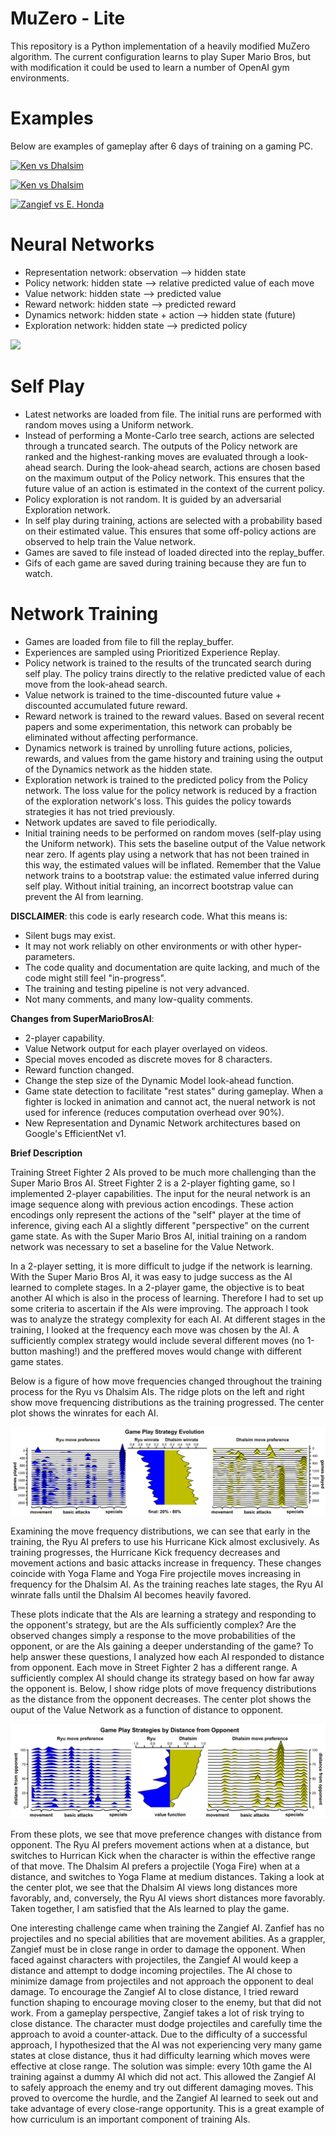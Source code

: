 


MuZero - Lite
======

This repository is a Python implementation of a heavily modified MuZero algorithm. The current configuration learns to play Super Mario Bros, but with modification it could be used to learn a number of OpenAI gym environments.

Examples
======

Below are examples of gameplay after 6 days of training on a gaming PC.


[![Ken vs Dhalsim]()](https://github.com/Nebraskinator/StreetFighter2AI/blob/master/agent01_1522_-46.mp4)

[![Ken vs Dhalsim]()](https://github.com/Nebraskinator/StreetFighter2AI/blob/master/agent02_1543_24.mp4)

[![Zangief vs E. Honda]()](https://github.com/Nebraskinator/StreetFighter2AI/blob/master/agent04_717_35_zangief_ehonda.mp4)

Neural Networks
======
 - Representation network: observation --> hidden state
 - Policy network: hidden state --> relative predicted value of each move
 - Value network: hidden state --> predicted value
 - Reward network: hidden state --> predicted reward
 - Dynamics network: hidden state + action --> hidden state (future)
 - Exploration network: hidden state --> predicted policy

![](NetworkDiagram.png)


Self Play
======
- Latest networks are loaded from file. The initial runs are performed with random moves using a Uniform network. 
- Instead of performing a Monte-Carlo tree search, actions are selected through a truncated search. The outputs of the Policy network are ranked and the highest-ranking moves are evaluated through a look-ahead search. During the look-ahead search, actions are chosen based on the maximum output of the Policy network. This ensures that the future value of an action is estimated in the context of the current policy.
- Policy exploration is not random. It is guided by an adversarial Exploration network.
- In self play during training, actions are selected with a probability based on their estimated value. This ensures that some off-policy actions are observed to help train the Value network.
- Games are saved to file instead of loaded directed into the replay_buffer.
- Gifs of each game are saved during training because they are fun to watch.


Network Training
======
- Games are loaded from file to fill the replay_buffer.
- Experiences are sampled using Prioritized Experience Replay.
- Policy network is trained to the results of the truncated search during self play. The policy trains directly to the relative predicted value of each move from the look-ahead search.
- Value network is trained to the time-discounted future value + discounted accumulated future reward.
- Reward network is trained to the reward values. Based on several recent papers and some experimentation, this network can probably be eliminated without affecting performance.
- Dynamics network is trained by unrolling future actions, policies, rewards, and values from the game history and training using the output of the Dynamics network as the hidden state.
- Exploration network is trained to the predicted policy from the Policy network. The loss value for the policy network is reduced by a fraction of the exploration network's loss. This guides the policy towards strategies it has not tried previously.
- Network updates are saved to file periodically.
- Initial training needs to be performed on random moves (self-play using the Uniform network). This sets the baseline output of the Value network near zero. If agents play using a network that has not been trained in this way, the estimated values will be inflated. Remember that the Value network trains to a bootstrap value: the estimated value inferred during self play. Without initial training, an incorrect bootstrap value can prevent the AI from learning.



**DISCLAIMER**: this code is early research code. What this means is:

- Silent bugs may exist.
- It may not work reliably on other environments or with other hyper-parameters.
- The code quality and documentation are quite lacking, and much of the code might still feel "in-progress".
- The training and testing pipeline is not very advanced.
- Not many comments, and many low-quality comments.

**Changes from SuperMarioBrosAI**:

- 2-player capability.
- Value Network output for each player overlayed on videos.
- Special moves encoded as discrete moves for 8 characters.
- Reward function changed.
- Change the step size of the Dynamic Model look-ahead function.
- Game state detection to facilitate "rest states" during gameplay. When a fighter is locked in animation and cannot act, the nueral network is not used for inference (reduces computation overhead over 90%).
- New Representation and Dynamic Network architectures based on Google's EfficientNet v1. 

**Brief Description**

Training Street Fighter 2 AIs proved to be much more challenging than the Super Mario Bros AI. Street Fighter 2 is a 2-player fighting game, so I implemented 2-player capabilities. The input for the neural network is an image sequence along with previous action encodings. These action encodings only represent the actions of the "self" player at the time of inference, giving each AI a slightly different "perspective" on the current game state. As with the Super Mario Bros AI, initial training on a random network was necessary to set a baseline for the Value Network.

In a 2-player setting, it is more difficult to judge if the network is learning. With the Super Mario Bros AI, it was easy to judge success as the AI learned to complete stages. In a 2-player game, the objective is to beat another AI which is also in the process of learning. Therefore I had to set up some criteria to ascertain if the AIs were improving. The approach I took was to analyze the strategy complexity for each AI. At different stages in the training, I looked at the frequency each move was chosen by the AI. A sufficiently complex strategy would include several different moves (no 1-button mashing!) and the preffered moves would change with different game states.

Below is a figure of how move frequencies changed throughout the training process for the Ryu vs Dhalsim AIs. The ridge plots on the left and right show move frequencing distributions as the training progressed. The center plot shows the winrates for each AI.

![](https://github.com/Nebraskinator/StreetFighter2AI/blob/master/figure%201.png) 

Examining the move frequency distributions, we can see that early in the training, the Ryu AI prefers to use his Hurricane Kick almost exclusively. As training progresses, the Hurricane Kick frequency decreases and movement actions and basic attacks increase in frequency. These changes coincide with Yoga Flame and Yoga Fire projectile moves increasing in frequency for the Dhalsim AI. As the training reaches late stages, the Ryu AI winrate falls until the Dhalsim AI becomes heavily favored.

These plots indicate that the AIs are learning a strategy and responding to the opponent's strategy, but are the AIs sufficiently complex? Are the observed changes simply a response to the move probabilities of the opponent, or are the AIs gaining a deeper understanding of the game? To help answer these questions, I analyzed how each AI responded to distance from opponent. Each move in Street Fighter 2 has a different range. A sufficiently complex AI should change its strategy based on how far away the opponent is. Below, I show ridge plots of move frequency distributions as the distance from the opponent decreases. The center plot shows the ouput of the Value Network as a function of distance to opponent. 

![](https://github.com/Nebraskinator/StreetFighter2AI/blob/master/figure%202.png) 

From these plots, we see that move preference changes with distance from opponent. The Ryu AI prefers movement actions when at a distance, but switches to Hurrican Kick when the character is within the effective range of that move. The Dhalsim AI prefers a projectile (Yoga Fire) when at a distance, and switches to Yoga Flame at medium distances. Taking a look at the center plot, we see that the Dhalsim AI views long distances more favorably, and, conversely, the Ryu AI views short distances more favorably. Taken together, I am satisfied that the AIs learned to play the game.

One interesting challenge came when training the Zangief AI. Zanfief has no projectiles and no special abilities that are movement abilities. As a grappler, Zangief must be in close range in order to damage the opponent. When faced against characters with projectiles, the Zangief AI would keep a distance and attempt to dodge incoming projectiles. The AI chose to minimize damage from projectiles and not approach the opponent to deal damage. To encourage the Zangief AI to close distance, I tried reward function shaping to encourage moving closer to the enemy, but that did not work. From a gameplay perspective, Zangief takes a lot of risk trying to close distance. The character must dodge projectiles and carefully time the approach to avoid a counter-attack. Due to the difficulty of a successful approach, I hypothesized that the AI was not experiencing very many game states at close distance, thus it had difficulty learning which moves were effective at close range. The solution was simple: every 10th game the AI training against a dummy AI which did not act. This allowed the Zangief AI to safely approach the enemy and try out different damaging moves. This proved to overcome the hurdle, and the Zangief AI learned to seek out and take advantage of every close-range opportunity. This is a great example of how curriculum is an important component of training AIs.
